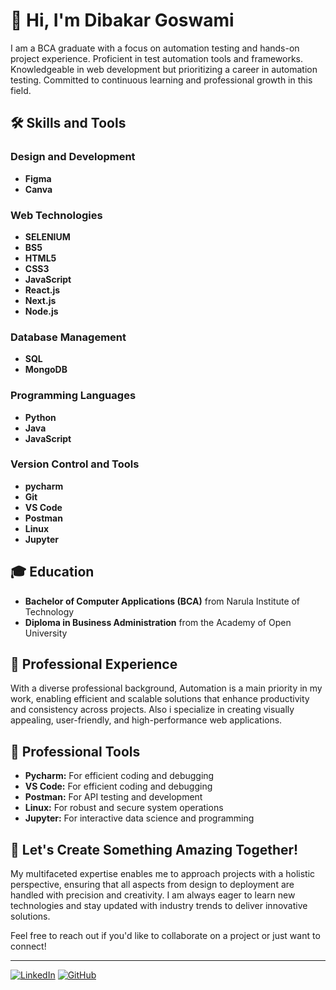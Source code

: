 # 👋 Hi, I'm Dibakar Goswami

I am a BCA graduate  with a focus on automation testing and hands-on project experience. Proficient in test automation tools and frameworks. Knowledgeable in web development but prioritizing a career in automation testing. Committed to continuous learning and professional growth in this field.
## 🛠️ Skills and Tools

### Design and Development
- **Figma**
- **Canva**
### Web Technologies
- **SELENIUM**
- **BS5**
- **HTML5**
- **CSS3**
- **JavaScript**
- **React.js**
- **Next.js**
- **Node.js**

### Database Management
- **SQL**
- **MongoDB**

### Programming Languages
- **Python**
- **Java**
- **JavaScript**

### Version Control and Tools
- **pycharm**
- **Git**
- **VS Code**
- **Postman**
- **Linux**
- **Jupyter**

## 🎓 Education

- **Bachelor of Computer Applications (BCA)** from Narula Institute of Technology
- **Diploma in Business Administration** from the Academy of Open University

## 💼 Professional Experience

With a diverse professional background, Automation is a main priority in my work, enabling efficient and scalable solutions that enhance productivity and consistency across projects. Also i specialize in creating visually appealing, user-friendly, and high-performance web applications.

## 🚀 Professional Tools
- **Pycharm:** For efficient coding and debugging 
- **VS Code:** For efficient coding and debugging
- **Postman:** For API testing and development
- **Linux:** For robust and secure system operations
- **Jupyter:** For interactive data science and programming

## 🌟 Let's Create Something Amazing Together!

My multifaceted expertise enables me to approach projects with a holistic perspective, ensuring that all aspects from design to deployment are handled with precision and creativity. I am always eager to learn new technologies and stay updated with industry trends to deliver innovative solutions.

Feel free to reach out if you'd like to collaborate on a project or just want to connect!

---

[![LinkedIn](https://img.shields.io/badge/LinkedIn-Connect-blue)](https://www.linkedin.com/in/dibakar-goswami-62910327a/ )
[![GitHub](https://img.shields.io/badge/GitHub-Follow-lightgrey)](https://github.com/dibakargoswami100)
